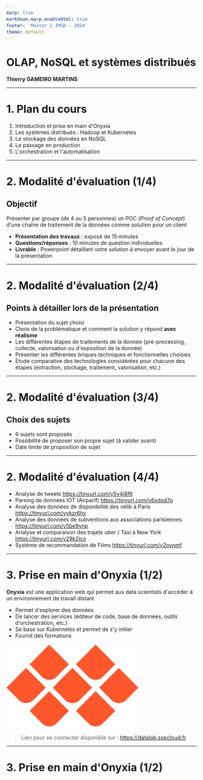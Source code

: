 ```yaml
---
marp: true
markdown.marp.enableHtml: true
footer: 'Master 2 IMSD - 2024'
theme: default
---
```

<style>

section
  background: white;


img[alt~="center"]
  display: block;
  margin: 0 auto;

blockquote
  background: #ffedcc;
  border-left: 10px solid #d1bf9d;
  margin: 1.5em 10px;
  padding: 0.5em 10px;

blockquote:before
  content: unset;

blockquote:after
  content: unset;

</style>


# OLAP, NoSQL et systèmes distribués

**Thierry GAMEIRO MARTINS**

---
<!-- paginate: true -->

# 1. Plan du cours


1. Introduction et prise en main d'Onyxia
2. Les systèmes distribués : Hadoop et Kubernetes
3. Le stockage des données en NoSQL
4. Le passage en production
5. L'orchestration et l'automatisation


---
# 2. Modalité d'évaluation (1/4)


## Objectif
Présenter par groupe (de 4 ou 5 personnes) un POC (*Proof of Concept*) d'une chaîne de traitement de la données comme solution pour un client


- **Présentation des travaux** : exposé de 15 minutes
- **Questions/réponses** : 10 minutes de question individuelles
- **Livrable** : Powerpoint détaillant votre solution à envoyer avant le jour de la présentation


---

<!--footer: ""-->

# 2. Modalité d'évaluation (2/4)



## Points à détailler lors de la présentation

- Présentation du sujet choisi
- Choix de la problématique et comment la solution y répond **avec réalisme**
- Les différentes étapes de traitements de la donnée (pré-processing, collecte, valorisation ou d'exposition de la donnée)
- Présenter les différentes briques techniques et fonctionnelles choisies
- Etude comparative des technologies considérées pour chacune des étapes (extraction, stockage, traitement, valorisation, etc.)


---

# 2. Modalité d'évaluation (3/4)


## Choix des sujets

- 6 sujets sont proposés
- Possibilité de proposer son propre sujet (à valider avant)
- Date limite de proposition de sujet

---

# 2. Modalité d'évaluation (4/4)

- Analyse de tweets https://tinyurl.com/y5v4j8f6
- Parsing de données IOT (Airparif) https://tinyurl.com/y6xdod7p
- Analyse des données de disponibilité des vélib à Paris https://tinyurl.com/yykzr6hv
- Analyse des données de subventions aux associations parisiennes https://tinyurl.com/y5be9ynp
- Analyse et comparaison des trajets uber / Taxi à New York https://tinyurl.com/y29k2jco
- Système de recommandation de Films https://tinyurl.com/v2oynmf

---

# 3. Prise en main d'Onyxia (1/2)

**Onyxia** est une application web qui permet aux data scientists d'accéder à un environnement de travail distant

- Permet d'explorer des données
- De lancer des services (éditeur de code, base de données, outils d'orchestration, etc.)
- Se base sur Kubernetes et permet de s'y initier
- Fournit des formations

![bg right:30% fit](./assets/Onyxia.png)


> Lien pour se connecter disponible sur : https://datalab.sspcloud.fr

---

# 3. Prise en main d'Onyxia (1/2)



